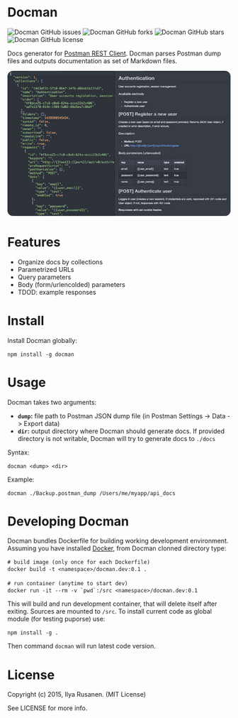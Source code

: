 # Docman

![Docman GitHub issues](https://img.shields.io/github/issues/f1nnix/docman.svg)
![Docman GitHub forks](https://img.shields.io/github/forks/f1nnix/docman.svg)
![Docman GitHub stars](https://img.shields.io/github/stars/f1nnix/docman.svg)
![Docman GitHub license](https://img.shields.io/badge/license-MIT-blue.svg)

Docs generator for [Postman REST Client](https://www.getpostman.com/). Docman parses Postman dump files and outputs documentation as set of Markdown files.

![Docman — docs generator for Postman REST Client](./docs/img/showcase.jpg)

# Features

* Organize docs by collections
* Parametrized URLs
* Query parameters
* Body (form/urlencolded) parameters
* TDOD: example responses

# Install

Install Docman globally:

    npm install -g docman

# Usage

Docman takes two arguments:

* **`dump`:** file path to Postman JSON dump file (in Postman Settings -> Data -> Export data)
* **`dir`:** output directory where Docman should generate docs. If provided directory is not writable, Docman will try to generate docs to `./docs`

Syntax:

    docman <dump> <dir>

Example:

    docman ./Backup.postman_dump /Users/me/myapp/api_docs

# Developing Docman

Docman bundles Dockerfile for building working development environment. Assuming you have installed [Docker](http://docker.io), from Docman clonned directory type:

    # build image (only once for each Dockerfile)
    docker build -t <namespace>/docman.dev:0.1 .

    # run container (anytime to start dev)
    docker run -it --rm -v `pwd`:/src <namespace>/docman.dev:0.1

This will build and run development container, that will delete itself after exiting. Sources are mounted to `/src`. To install current code as global module (for testing puporse) use:

    npm install -g .

Then command `docman` will run latest code version.

# License

Copyright (c) 2015, Ilya Rusanen. (MIT License)

See LICENSE for more info.
